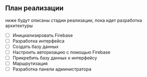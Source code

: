 ## План реализации

ниже будут описаны стадии реализации, пока идет разработка архитектуры

- [ ] Инициализировать Firebase 
- [ ] Разработка интерфейса 
- [ ] Создать базу данных 
- [ ] Настроить авторизацию с помощью Firebase 
- [ ] Прикребить базу данных к интерфейсу 
- [ ] Маршрутизация 
- [ ] Разработка панели администратора
